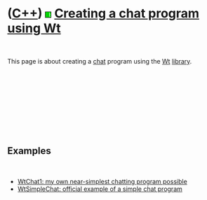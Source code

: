 



 

 

 

 

 

([C++](Cpp.htm)) ![Wt](PicWt.png) [Creating a chat program using Wt](CppWtChat.htm)
===================================================================================

 

This page is about creating a [chat](CppChat.htm) program using the
[Wt](CppWt.htm) [library](CppLibrary.htm).

 

 

 

 

 

Examples
--------

 

-   [WtChat1: my own near-simplest chatting program
    possible](CppWtChat1.htm)
-   [WtSimpleChat: official example of a simple chat
    program](CppWtSimpleChat.htm)

 

 

 

 

 





 



